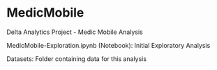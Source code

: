 # MedicMobile
Delta Analytics Project - Medic Mobile Analysis

MedicMobile-Exploration.ipynb (Notebook): Initial Exploratory Analysis

Datasets: Folder containing data for this analysis
